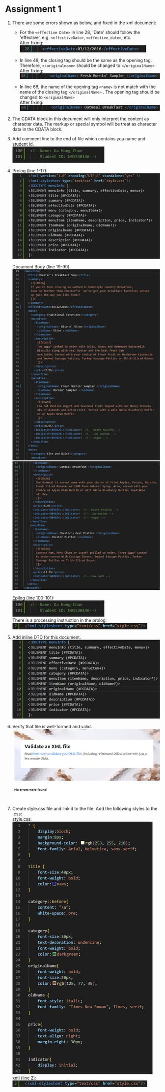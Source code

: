 # Assignment 1

1. There are some errors shown as below, and fixed in the xml document:
    - For the `<effective Date>` in line 28, 'Date' should follow the 'effective'. e.g. `<effectiveDate>`, `<effective_date>`, etc.<br>
    After fixing:<br>
    ![effectiveDate](./img/effectiveDate.png)

    - In line 48, the closing tag should be the same as the opening tag. Therefore, `</originalname>` should be changed to `</originalName>`<br>
    After fixing:<br>
    ![originalName](./img/originalName.png)

    - In line 68, the name of the opening tag `<name>` is not match with the name of the closing tag `</originalName>` . The opening tag should be changed to `<originalName>` <br>
    After fixing:<br>
    ![originalName2](./img/originalName2.png)

2. The CDATA block in this document will only interpret the content as character data. The markup or special symbol will be treat as character data in the CDATA block.

3. Add comment line to the end of file which contains you name and student id.<br>
![Comment](./img/comment.png)

4.  Prolog (line 1-17):<br>
    ![Prolod](./img/Prolog.png)
    
    Document Body (line 19-99):<br>
    ![DocumentBody](./img/DocumentBody1.png) 
    ![DocumentBody](./img/DocumentBody2.png)

    Epilog (line 100-101):<br> 
    ![Epilog](./img/Epilog.png)<br>
There is a processing instruction in the prolog:<br>
![processingInstructor](./img/processingInstructor.png)

5. Add inline DTD for this document.<br>
![DTD](./img/DTD.png)

6. Verify that file is well-formed and valid.<br>
![validation](./img/validation.png)

7. Create style.css file and link it to the file. Add the following styles to the .css:<br>
style.css:<br>
![css](./img/css.png)<br>
xml (line 2):<br>
![css2](./img/css2.png)